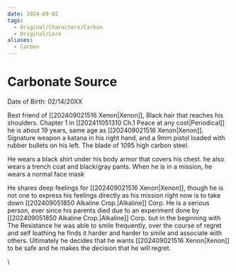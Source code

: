 ```yaml
---
date: 2024-09-02
tags:
  - Original/Characters/Carbon
  - Original/Lore
aliases:
  - Carbon
---
```

# Carbonate Source

Date of Birth: 02/14/20XX

Best friend of [[202409021516 Xenon|Xenon]], Black hair that reaches his shoulders. Chapter 1 in [[202411051310 Ch.1 Peace at any cost|Periodical]] he is about 19 years, same age as [[202409021516 Xenon|Xenon]]. Signature weapon a katana in his right hand, and a 9mm pistol loaded with rubber bullets on his left. The blade of 1095 high carbon steel.

He wears a black shirt under his body armor that covers his chest. he also wears a trench coat and black/gray pants. When he is in a mission, he wears a normal face mask

He shares deep feelings for [[202409021516 Xenon|Xenon]], though he is not one to express his feelings directly as his mission right now is to take down [[202409051850 Alkaline Crop.|Alkaline]] Corp. He is a serious person, ever since his parents died due to an experiment done by [[202409051850 Alkaline Crop.|Alkaline]] Corp. but in the beginning with The Resistance he was able to smile frequently, over the course of regret and self loathing he finds it harder and harder to smile and associate with others. Ultimately he decides that he wants [[202409021516 Xenon|Xenon]] to be safe and he makes the decision that he will regret.





\



